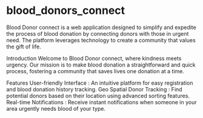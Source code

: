 # blood_donors_connect
Blood Donor connect is a web application designed to simplify and expedite the process of blood donation by connecting donors with those in urgent need. The platform leverages technology to create a community that values the gift of life.

 Introduction
Welcome to Blood Donor connect, where kindness meets urgency. Our mission is to make blood donation a straightforward and quick process, fostering a community that saves lives one donation at a time.

 Features
User-friendly Interface : An intuitive platform for easy registration and blood donation history tracking.
Geo Spatial Donor Tracking : Find potential donors based on their location using advanced sorting features.
Real-time Notifications : Receive instant notifications when someone in your area urgently needs blood of your type.


